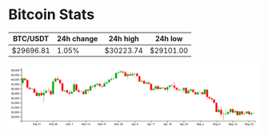 # Bitcoin Stats

BTC/USDT|24h change|24h high|24h low|
|---|---|---|---|
|$29696.81|1.05%|$30223.74|$29101.00|

<img src="./chart.svg">

